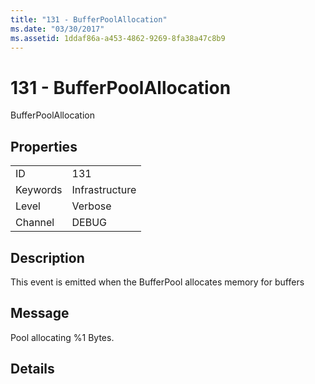 ```yaml
---
title: "131 - BufferPoolAllocation"
ms.date: "03/30/2017"
ms.assetid: 1ddaf86a-a453-4862-9269-8fa38a47c8b9
---
```

# 131 - BufferPoolAllocation
BufferPoolAllocation  

## Properties  


|||  
|-|-|  
|ID|131|  
|Keywords|Infrastructure|  
|Level|Verbose|  
|Channel|DEBUG|  

## Description  
 This event is emitted when the BufferPool allocates memory for buffers  

## Message  
 Pool allocating %1 Bytes.  

## Details
